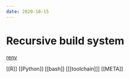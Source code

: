 ```yaml
---
date: 2020-10-15
---
```

# Recursive build system

[renv](https://rstudio.github.io/renv/articles/renv.html)

[[R]]
[[Python]]
[[bash]]
[[[toolchain]]]
[[META]]
